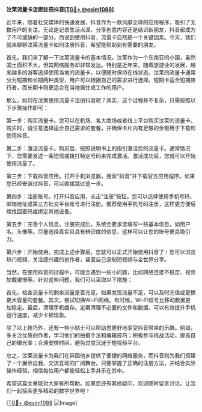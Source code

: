 **汶萊流量卡怎麽註冊抖音[[TG💪+ @esim1088](https://t.me/s/esim1088)]**

近年来，随着社交媒体的快速发展，抖音作为一款风靡全球的应用程序，吸引了无数用户的关注。无论是记录生活点滴、分享创意内容还是结识新朋友，抖音都成为了不可或缺的一部分。而说到使用抖音，流量卡自然是一个关键因素。今天，我们就来聊聊汶莱流量卡如何注册抖音，希望能帮助到有需要的朋友。

首先，我们来了解一下汶莱流量卡的基本情况。汶莱作为一个东南亚的小国，虽然国土面积不大，但其网络服务却非常发达。特别是近年来，随着旅游业的发展，越来越多的游客选择使用当地的流量卡，以便随时保持在线状态。汶莱的流量卡通常分为短期和长期两种类型，用户可以根据自己的需求进行选择。短期卡适合短期旅行者，而长期卡则更适合在当地居住或工作的用户。

那么，如何在汶莱使用流量卡注册抖音呢？其实，这个过程并不复杂，只需按照以下步骤操作即可：

第一步：购买流量卡。您可以在机场、各大商场或者线上平台购买汶莱的流量卡。购买时，请注意选择适合自己需求的套餐，并确保卡片内有足够的余额用于下载和使用抖音。

第二步：激活流量卡。购买后，按照说明书上的指引激活您的流量卡。通常情况下，您需要发送一条短信或拨打特定号码来完成激活。激活成功后，您就可以开始使用流量了。

第三步：下载抖音应用。打开手机浏览器，搜索“抖音”并下载官方应用程序。如果您已经安装过抖音，可以直接跳过这一步。

第四步：注册账号。打开抖音应用，点击“注册”按钮。您可以选择使用手机号码、邮箱地址或第三方社交平台账号进行注册。推荐使用手机号码注册，这样更方便后续找回密码或绑定其他设备。

第五步：完善个人信息。注册完成后，系统会要求您填写一些基本信息，如用户名、头像等。尽量选择真实且具有辨识度的信息，这样可以让您的账号更具吸引力。

第六步：开始使用。完成上述步骤后，您就可以正式开始使用抖音了！您可以浏览热门视频、关注感兴趣的创作者，甚至自己录制短视频与全世界分享。

当然，在使用抖音的过程中，可能会遇到一些小问题，比如网络连接不稳定、视频加载缓慢等。针对这些问题，我们可以采取以下措施：

首先，检查流量卡的剩余流量是否充足。如果发现流量不足，可以及时充值或更换更大容量的套餐。其次，尝试切换Wi-Fi网络。有时候，Wi-Fi信号比移动数据更加稳定。最后，清理手机缓存。定期清理不必要的文件和数据，可以有效提升手机运行速度，减少卡顿现象。

除了以上技巧外，还有一些小贴士可以帮助您更好地享受抖音带来的乐趣。例如，多关注优质创作者，学习他们的拍摄手法和编辑技巧；积极参与挑战活动，提高自己的曝光率；合理安排时间，避免过度沉迷于短视频平台。

总之，汶莱流量卡为我们在异国他乡提供了便捷的网络服务，而抖音则为我们搭建了一个展示自我、交流互动的广阔舞台。只要掌握了正确的注册方法，并结合实际操作经验，相信每位用户都能轻松上手并乐在其中。

希望这篇文章能对大家有所帮助。如果您还有其他疑问，欢迎随时留言讨论。让我们一起探索更多精彩的数字世界吧！

[[TG💪+ @esim1088](https://t.me/s/esim1088) ![Image](https://i.postimg.cc/4NQfJmqS/Snipaste-2025-05-13-00-14-12.png)]